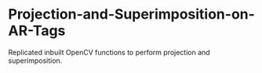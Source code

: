 # Projection-and-Superimposition-on-AR-Tags
Replicated inbuilt OpenCV functions to perform projection and superimposition.

